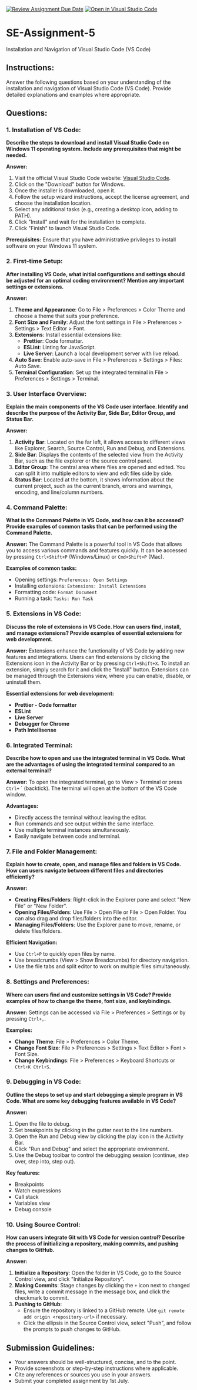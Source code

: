 [![Review Assignment Due Date](https://classroom.github.com/assets/deadline-readme-button-22041afd0340ce965d47ae6ef1cefeee28c7c493a6346c4f15d667ab976d596c.svg)](https://classroom.github.com/a/XoLGRbHq)
[![Open in Visual Studio Code](https://classroom.github.com/assets/open-in-vscode-2e0aaae1b6195c2367325f4f02e2d04e9abb55f0b24a779b69b11b9e10269abc.svg)](https://classroom.github.com/online_ide?assignment_repo_id=15377300&assignment_repo_type=AssignmentRepo)

# SE-Assignment-5
Installation and Navigation of Visual Studio Code (VS Code)

## Instructions:
Answer the following questions based on your understanding of the installation and navigation of Visual Studio Code (VS Code). Provide detailed explanations and examples where appropriate.

## Questions:

### 1. Installation of VS Code:
**Describe the steps to download and install Visual Studio Code on Windows 11 operating system. Include any prerequisites that might be needed.**

**Answer:**
1. Visit the official Visual Studio Code website: [Visual Studio Code](https://code.visualstudio.com/).
2. Click on the "Download" button for Windows.
3. Once the installer is downloaded, open it.
4. Follow the setup wizard instructions, accept the license agreement, and choose the installation location.
5. Select any additional tasks (e.g., creating a desktop icon, adding to PATH).
6. Click "Install" and wait for the installation to complete.
7. Click "Finish" to launch Visual Studio Code.

**Prerequisites:** Ensure that you have administrative privileges to install software on your Windows 11 system.

### 2. First-time Setup:
**After installing VS Code, what initial configurations and settings should be adjusted for an optimal coding environment? Mention any important settings or extensions.**

**Answer:**
1. **Theme and Appearance**: Go to File > Preferences > Color Theme and choose a theme that suits your preference.
2. **Font Size and Family**: Adjust the font settings in File > Preferences > Settings > Text Editor > Font.
3. **Extensions**: Install essential extensions like:
   - **Prettier**: Code formatter.
   - **ESLint**: Linting for JavaScript.
   - **Live Server**: Launch a local development server with live reload.
4. **Auto Save**: Enable auto-save in File > Preferences > Settings > Files: Auto Save.
5. **Terminal Configuration**: Set up the integrated terminal in File > Preferences > Settings > Terminal.

### 3. User Interface Overview:
**Explain the main components of the VS Code user interface. Identify and describe the purpose of the Activity Bar, Side Bar, Editor Group, and Status Bar.**

**Answer:**
1. **Activity Bar**: Located on the far left, it allows access to different views like Explorer, Search, Source Control, Run and Debug, and Extensions.
2. **Side Bar**: Displays the contents of the selected view from the Activity Bar, such as the file explorer or the source control panel.
3. **Editor Group**: The central area where files are opened and edited. You can split it into multiple editors to view and edit files side by side.
4. **Status Bar**: Located at the bottom, it shows information about the current project, such as the current branch, errors and warnings, encoding, and line/column numbers.

### 4. Command Palette:
**What is the Command Palette in VS Code, and how can it be accessed? Provide examples of common tasks that can be performed using the Command Palette.**

**Answer:**
The Command Palette is a powerful tool in VS Code that allows you to access various commands and features quickly. It can be accessed by pressing `Ctrl+Shift+P` (Windows/Linux) or `Cmd+Shift+P` (Mac).

**Examples of common tasks:**
- Opening settings: `Preferences: Open Settings`
- Installing extensions: `Extensions: Install Extensions`
- Formatting code: `Format Document`
- Running a task: `Tasks: Run Task`

### 5. Extensions in VS Code:
**Discuss the role of extensions in VS Code. How can users find, install, and manage extensions? Provide examples of essential extensions for web development.**

**Answer:**
Extensions enhance the functionality of VS Code by adding new features and integrations. Users can find extensions by clicking the Extensions icon in the Activity Bar or by pressing `Ctrl+Shift+X`. To install an extension, simply search for it and click the "Install" button. Extensions can be managed through the Extensions view, where you can enable, disable, or uninstall them.

**Essential extensions for web development:**
- **Prettier - Code formatter**
- **ESLint**
- **Live Server**
- **Debugger for Chrome**
- **Path Intellisense**

### 6. Integrated Terminal:
**Describe how to open and use the integrated terminal in VS Code. What are the advantages of using the integrated terminal compared to an external terminal?**

**Answer:**
To open the integrated terminal, go to View > Terminal or press `Ctrl+` ` (backtick). The terminal will open at the bottom of the VS Code window.

**Advantages:**
- Directly access the terminal without leaving the editor.
- Run commands and see output within the same interface.
- Use multiple terminal instances simultaneously.
- Easily navigate between code and terminal.

### 7. File and Folder Management:
**Explain how to create, open, and manage files and folders in VS Code. How can users navigate between different files and directories efficiently?**

**Answer:**
- **Creating Files/Folders**: Right-click in the Explorer pane and select "New File" or "New Folder".
- **Opening Files/Folders**: Use File > Open File or File > Open Folder. You can also drag and drop files/folders into the editor.
- **Managing Files/Folders**: Use the Explorer pane to move, rename, or delete files/folders.

**Efficient Navigation:**
- Use `Ctrl+P` to quickly open files by name.
- Use breadcrumbs (View > Show Breadcrumbs) for directory navigation.
- Use the file tabs and split editor to work on multiple files simultaneously.

### 8. Settings and Preferences:
**Where can users find and customize settings in VS Code? Provide examples of how to change the theme, font size, and keybindings.**

**Answer:**
Settings can be accessed via File > Preferences > Settings or by pressing `Ctrl+,`.

**Examples:**
- **Change Theme**: File > Preferences > Color Theme.
- **Change Font Size**: File > Preferences > Settings > Text Editor > Font > Font Size.
- **Change Keybindings**: File > Preferences > Keyboard Shortcuts or `Ctrl+K Ctrl+S`.

### 9. Debugging in VS Code:
**Outline the steps to set up and start debugging a simple program in VS Code. What are some key debugging features available in VS Code?**

**Answer:**
1. Open the file to debug.
2. Set breakpoints by clicking in the gutter next to the line numbers.
3. Open the Run and Debug view by clicking the play icon in the Activity Bar.
4. Click "Run and Debug" and select the appropriate environment.
5. Use the Debug toolbar to control the debugging session (continue, step over, step into, step out).

**Key features:**
- Breakpoints
- Watch expressions
- Call stack
- Variables view
- Debug console

### 10. Using Source Control:
**How can users integrate Git with VS Code for version control? Describe the process of initializing a repository, making commits, and pushing changes to GitHub.**

**Answer:**
1. **Initialize a Repository**: Open the folder in VS Code, go to the Source Control view, and click "Initialize Repository".
2. **Making Commits**: Stage changes by clicking the `+` icon next to changed files, write a commit message in the message box, and click the checkmark to commit.
3. **Pushing to GitHub**:
   - Ensure the repository is linked to a GitHub remote. Use `git remote add origin <repository-url>` if necessary.
   - Click the ellipsis in the Source Control view, select "Push", and follow the prompts to push changes to GitHub.

## Submission Guidelines:
- Your answers should be well-structured, concise, and to the point.
- Provide screenshots or step-by-step instructions where applicable.
- Cite any references or sources you use in your answers.
- Submit your completed assignment by 1st July.
